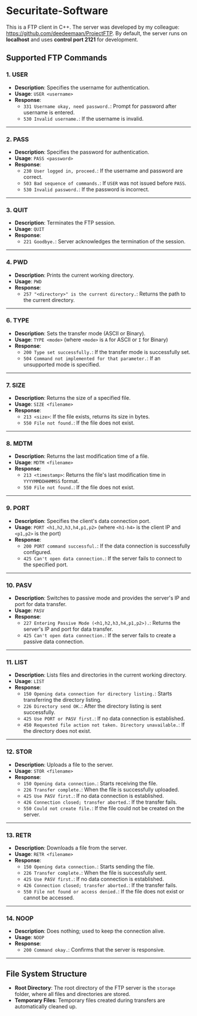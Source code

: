 # Securitate-Software

This is a FTP client in C++. The server was developed by my colleague: https://github.com/deedeemaan/ProiectFTP.
By default, the server runs on **localhost** and uses **control port 2121** for development.

## **Supported FTP Commands**

### **1. USER**
- **Description**: Specifies the username for authentication.
- **Usage**: `USER <username>`
- **Response**:
  - `331 Username okay, need password.`: Prompt for password after username is entered.
  - `530 Invalid username.`: If the username is invalid.

---

### **2. PASS**
- **Description**: Specifies the password for authentication.
- **Usage**: `PASS <password>`
- **Response**:
  - `230 User logged in, proceed.`: If the username and password are correct.
  - `503 Bad sequence of commands.`: If `USER` was not issued before `PASS`.
  - `530 Invalid password.`: If the password is incorrect.

---

### **3. QUIT**
- **Description**: Terminates the FTP session.
- **Usage**: `QUIT`
- **Response**:
  - `221 Goodbye.`: Server acknowledges the termination of the session.

---

### **4. PWD**
- **Description**: Prints the current working directory.
- **Usage**: `PWD`
- **Response**:
  - `257 "<directory>" is the current directory.`: Returns the path to the current directory.

---

### **6. TYPE**
- **Description**: Sets the transfer mode (ASCII or Binary).
- **Usage**: `TYPE <mode>` (where `<mode>` is `A` for ASCII or `I` for Binary)
- **Response**:
  - `200 Type set successfully.`: If the transfer mode is successfully set.
  - `504 Command not implemented for that parameter.`: If an unsupported mode is specified.

---

### **7. SIZE**
- **Description**: Returns the size of a specified file.
- **Usage**: `SIZE <filename>`
- **Response**:
  - `213 <size>`: If the file exists, returns its size in bytes.
  - `550 File not found.`: If the file does not exist.

---

### **8. MDTM**
- **Description**: Returns the last modification time of a file.
- **Usage**: `MDTM <filename>`
- **Response**:
  - `213 <timestamp>`: Returns the file's last modification time in `YYYYMMDDHHMMSS` format.
  - `550 File not found.`: If the file does not exist.

---

### **9. PORT**
- **Description**: Specifies the client's data connection port.
- **Usage**: `PORT <h1,h2,h3,h4,p1,p2>` (where `<h1-h4>` is the client IP and `<p1,p2>` is the port)
- **Response**:
  - `200 PORT command successful.`: If the data connection is successfully configured.
  - `425 Can't open data connection.`: If the server fails to connect to the specified port.

---

### **10. PASV**
- **Description**: Switches to passive mode and provides the server's IP and port for data transfer.
- **Usage**: `PASV`
- **Response**:
  - `227 Entering Passive Mode (<h1,h2,h3,h4,p1,p2>).`: Returns the server's IP and port for data transfer.
  - `425 Can't open data connection.`: If the server fails to create a passive data connection.

---

### **11. LIST**
- **Description**: Lists files and directories in the current working directory.
- **Usage**: `LIST`
- **Response**:
  - `150 Opening data connection for directory listing.`: Starts transferring the directory listing.
  - `226 Directory send OK.`: After the directory listing is sent successfully.
  - `425 Use PORT or PASV first.`: If no data connection is established.
  - `450 Requested file action not taken. Directory unavailable.`: If the directory does not exist.

---

### **12. STOR**
- **Description**: Uploads a file to the server.
- **Usage**: `STOR <filename>`
- **Response**:
  - `150 Opening data connection.`: Starts receiving the file.
  - `226 Transfer complete.`: When the file is successfully uploaded.
  - `425 Use PASV first.`: If no data connection is established.
  - `426 Connection closed; transfer aborted.`: If the transfer fails.
  - `550 Could not create file.`: If the file could not be created on the server.

---

### **13. RETR**
- **Description**: Downloads a file from the server.
- **Usage**: `RETR <filename>`
- **Response**:
  - `150 Opening data connection.`: Starts sending the file.
  - `226 Transfer complete.`: When the file is successfully sent.
  - `425 Use PASV first.`: If no data connection is established.
  - `426 Connection closed; transfer aborted.`: If the transfer fails.
  - `550 File not found or access denied.`: If the file does not exist or cannot be accessed.

---

### **14. NOOP**
- **Description**: Does nothing; used to keep the connection alive.
- **Usage**: `NOOP`
- **Response**:
  - `200 Command okay.`: Confirms that the server is responsive.

---

## **File System Structure**
- **Root Directory**: The root directory of the FTP server is the `storage` folder, where all files and directories are stored.
- **Temporary Files**: Temporary files created during transfers are automatically cleaned up.
